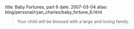 title: Baby Fortunes, part 6
date: 2007-03-04
alias: blog/personal/ryan_charles/baby_fortune_6.html

> Your child will be blessed with a large and loving family.

